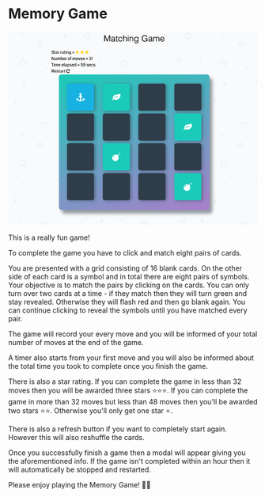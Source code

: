 # Memory Game

<img src="/img/Memory Game Screenshot.png">

This is a really fun game!

To complete the game you have to click and match eight pairs of cards.

You are presented with a grid consisting of 16 blank cards. On the other side of each card is a symbol and in total there are eight pairs of symbols. Your objective is to match the pairs by clicking on the cards. You can only turn over two cards at a time - if they match then they will turn green and stay revealed. Otherwise they will flash red and then go blank again. You can continue clicking to reveal the symbols until you have matched every pair.

The game will record your every move and you will be informed of your total number of moves at the end of the game.

A timer also starts from your first move and you will also be informed about the total time you took to complete once you finish the game.

There is also a star rating. If you can complete the game in less than 32 moves then you will be awarded three stars ⭐️⭐️⭐️. If you can complete the game in more than 32 moves but less than 48 moves then you'll be awarded two stars ⭐️⭐️. Otherwise you'll only get one star ⭐️.

There is also a refresh button  if you want to completely start again. However this will also reshuffle the cards.

Once you successfully finish a game then a modal will appear giving you the aforementioned info. If the game isn't completed within an hour then it will automatically be stopped and restarted.

Please enjoy playing the Memory Game! 🤞😃
